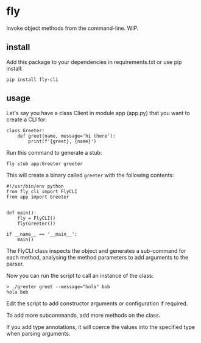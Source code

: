 # fly

Invoke object methods from the command-line. WIP.

## install

Add this package to your dependencies in requirements.txt or use pip install:

```
pip install fly-cli
```

## usage

Let's say you have a class Client in module app (app.py) that you want to create a CLI for:

```
class Greeter:
    def greet(name, message='hi there'):
        print(f'{greet}, {name}')
```

Run this command to generate a stub:

```
fly stub app:Greeter greeter
```

This will create a binary called `greeter` with the following contents:

```
#!/usr/bin/env python
from fly_cli import FlyCLI
from app import Greeter


def main():
    fly = FlyCLI()
    fly(Greeter())

if __name__ == '__main__':
    main()
```

The FlyCLI class inspects the object and generates a sub-command for each method, analysing the method parameters to add arguments to the parser.

Now you can run the script to call an instance of the class:

```
> ./greeter greet --message="hola" bob
hola bob
```

Edit the script to add constructor arguments or configuration if required.

To add more subcommands, add more methods on the class.

If you add type annotations, it will coerce the values into the specified type when parsing arguments.
